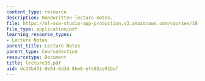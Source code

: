 ```yaml
---
content_type: resource
description: Handwritten lecture notes.
file: https://ol-ocw-studio-app-production.s3.amazonaws.com/courses/18-704-seminar-in-algebra-and-number-theory-rational-points-on-elliptic-curves-fall-2004/dc34b4310e546d3d8be8efe02ce91baf_lecture35.pdf
file_type: application/pdf
learning_resource_types:
- Lecture Notes
parent_title: Lecture Notes
parent_type: CourseSection
resourcetype: Document
title: lecture35.pdf
uid: dc34b431-0e54-6d3d-8be8-efe02ce91baf
---
```

